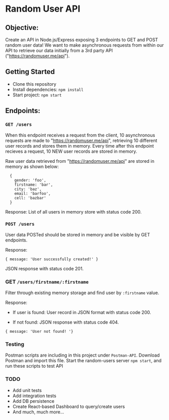 # Random User API

## Objective:


Create an API in Node.js/Express exposing 3 endpoints to GET and POST random user data!
We want to make asynchronous requests from within our API to retrieve our data initially from a 3rd party API ("https://randomuser.me/api").

## Getting Started

* Clone this repository
* Install dependencies: `npm install`
* Start project: `npm start`

## Endpoints:

### `GET /users`

When this endpoint receives a request from the client, 10 asynchronous requests are made to "https://randomuser.me/api",
retrieving 10 different user records and stores them in memory. Every time after this endpoint recieves a request,
10 NEW user records are stored in memory.

Raw user data retrieved from "https://randomuser.me/api" are stored in memory as shown below:
````
  {
    gender: 'foo',
    firstname: 'bar',
    city: 'baz',
    email: 'barfoo',
    cell: 'bazbar'
  }
````

 Response:
    List of all users in memory store with status code 200.

### `POST /users`
  User data POSTed should be stored in memory and be visible by GET endpoints.

  Response:
```
{ message: 'User successfully created!' }
```


JSON response with status code 201.

### GET `/users/firstname/:firstname`
Filter through existing memory storage and find user by `:firstname` value.

Response:
* If user is found:
      User record in JSON format with status code 200.

* If not found: JSON response with status code 404.
```
{ message: 'User not found! '}
```
      
### Testing

Postman scripts are including in this project under `Postman-API`.  Download Postman and import this file.  Start the random-users server `npm start`, and run these scripts to test API

### TODO

* Add unit tests
* Add integration tests
* Add DB persistence 
* Create React-based Dashboard to query/create users
* And much, much more...

